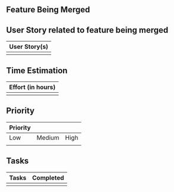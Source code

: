 ## Feature Being Merged

## User Story related to feature being merged

| User Story(s) |
| ------ |
|  | 

## Time Estimation

| Effort (in hours) |
| ------ |
|  | 

## Priority 

| Priority |  |  |
| ------ | ------ | ------ |
| Low | Medium | High |
|     |        |      |

## Tasks

| Tasks | Completed |
| ------ | ------- |
|  |  |
